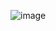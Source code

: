 ![image](https://github.com/karinz112/photo-gallery/assets/64262016/4e777918-d611-4d09-a91a-3175342968d8)
